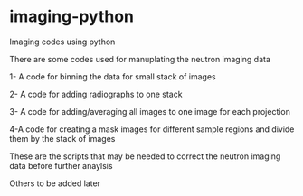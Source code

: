 # imaging-python
Imaging codes using python

There are some codes used for manuplating the neutron imaging data

1- A code for binning the data for small stack of images

2- A code for adding radiographs to one stack

3- A code for adding/averaging all images to one image for each projection

4-A code for creating a mask images for different sample regions and divide them by the stack of images 

These are the scripts that may be needed to correct the neutron imaging data before further anaylsis

Others to be added later
